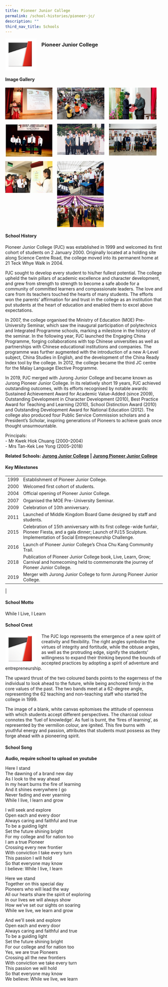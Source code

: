 ```yaml
---
title: Pioneer Junior College
permalink: /school-histories/pioneer-jc/
description: ""
third_nav_title: Schools
---
```

<img src="/images/pioneerjc1.jpg" style="width:20%;margin-right:15px;" align = "left">

### **Pioneer Junior College**

<br clear="left">

#### **Image Gallery**

<p><a href="/images/pioneerjc2.jpg">  
<img src="/images/pioneerjc2.jpg" style="width:30%;margin-right:15px;" align = "left">
</a></p>

<p><a href="/images/pioneerjc3.jpg">  
<img src="/images/pioneerjc3.jpg" style="width:30%;margin-right:15px;" align = "left">
</a></p>

<p><a href="/images/pioneerjc4.jpg">  
<img src="/images/pioneerjc4.jpg" style="width:30%;margin-right:15px;" align = "left">
</a></p>

<br clear="left">

<p><a href="/images/pioneerjc5.jpg">  
<img src="/images/pioneerjc5.jpg" style="width:30%;margin-right:15px;" align = "left">
</a></p>

<p><a href="/images/pioneerjc6.jpg">  
<img src="/images/pioneerjc6.jpg" style="width:30%;margin-right:15px;" align = "left">
</a></p>

<p><a href="/images/pioneerjc7.jpg">  
<img src="/images/pioneerjc7.jpg" style="width:30%;margin-right:15px;" align = "left">
</a></p>

<br clear="left">

<p><a href="/images/pioneerjc8.jpg">  
<img src="/images/pioneerjc8.jpg" style="width:30%;margin-right:15px;" align = "left">
</a></p>

<p><a href="/images/pioneerjc9.jpg">  
<img src="/images/pioneerjc9.jpg" style="width:30%;margin-right:15px;" align = "left">
</a></p>

<br clear="left">

#### **School History**
Pioneer Junior College (PJC) was established in 1999 and welcomed its first cohort of students on 2 January 2000. Originally located at a holding site along Science Centre Road, the college moved into its permanent home at 21 Teck Whye Walk in 2004.

PJC sought to develop every student to his/her fullest potential. The college upheld the twin pillars of academic excellence and character development, and grew from strength to strength to become a safe abode for a community of committed learners and compassionate leaders. The love and care from its teachers touched the hearts of many students. The efforts won the parents’ affirmation for and trust in the college as an institution that put students at the heart of education and enabled them to excel above expectations.

In 2007, the college organised the Ministry of Education (MOE) Pre-University Seminar, which saw the inaugural participation of polytechnics and Integrated Programme schools, marking a milestone in the history of the seminar. In the following year, PJC launched the Engaging China Programme, forging collaborations with top Chinese universities as well as partnerships with Chinese educational institutions and companies. The programme was further augmented with the introduction of a new A-Level subject, China Studies in English, and the development of the China Ready Index tool by the college. In 2012, the college became the third JC centre for the Malay Language Elective Programme.

In 2019, PJC merged with Jurong Junior College and became known as Jurong Pioneer Junior College. In its relatively short 19 years, PJC achieved outstanding outcomes, with its efforts recognised by notable awards: Sustained Achievement Award for Academic Value-Added (since 2009), Outstanding Development in Character Development (2010), Best Practice Award for Teaching and Learning (2010), School Distinction Award (2010) and Outstanding Development Award for National Education (2012). The college also produced four Public Service Commission scholars and a President’s Scholar, inspiring generations of Pioneers to achieve goals once thought unsurmountable.

Principals:<br>
\- Mr Kwek Hiok Chuang (2000–2004)<br>
\- Mrs Tan-Kek Lee Yong (2005–2018)

**Related Schools: [Jurong Junior College](/school-histories/jurong-jc/) | [Jurong Pioneer Junior College](/school-histories/jpjc/)**

#### **Key Milestones**

|  |  |
|:---:|---|
| 1999 | Establishment of Pioneer Junior College. |
| 2000 | Welcomed first cohort of students. |
| 2004 | Official opening of Pioneer Junior College. |
| 2007 | Organised the MOE Pre-University Seminar. |
| 2009 | Celebration of 10th anniversary. |
| 2011 | Launched of Middle Kingdom Board Game designed by staff and students. |
| 2015 | Celebration of 15th anniversary with its first college-wide funfair, Pioneer Fiesta, and a gala dinner; Launch of PJ15 Sculpture. Implementation of Social Entrepreneurship Challenge. |
| 2016 | Launch of Pioneer Junior College’s Choa Chu Kang Community Trail. |
| 2018 | Publication of Pioneer Junior College book, Live, Learn, Grow; Carnival and homecoming held to commemorate the journey of Pioneer Junior College. |
| 2019 | Merger with Jurong Junior College to form Jurong Pioneer Junior College. |
|

#### **School Motto**
While I Live, I Learn

#### **School Crest**
<img src="/images/pioneerjc1.jpg" style="width:20%;margin-right:15px;" align = "left">

The PJC logo represents the emergence of a new spirit of creativity and flexibility. The right angles symbolise the virtues of integrity and fortitude, while the obtuse angles, as well as the protruding edge, signify the students’ willingness to expand their thinking beyond the bounds of accepted practices by adopting a spirit of adventure and entrepreneurship.

The upward thrust of the two coloured bands points to the eagerness of the individual to look ahead to the future, while being anchored firmly in the core values of the past. The two bands meet at a 62-degree angle, representing the 62 teaching and non-teaching staff who started the college in 1999. 

The image of a blank, white canvas epitomises the attitude of openness with which students accept different perspectives. The charcoal colour connotes the ‘fuel of knowledge’. As fuel is burnt, the ‘fires of learning’, as represented by the vermilion colour, are ignited. This fire burns with youthful energy and passion, attributes that students must possess as they forge ahead with a pioneering spirit.

#### **School Song**
**Audio, require school to upload on youtube**

Here I stand<br>
The dawning of a brand new day<br>
As I look to the way ahead<br>
In my heart burns the fire of learning<br>
And it shines everywhere I go<br>
Never fading and ever yearning<br>
While I live, I learn and grow

I will seek and explore<br>
Open each and every door<br>
Always caring and faithful and true<br>
To be a guiding light<br>
Set the future shining bright<br>
For my college and for nation too<br>
I am a true Pioneer<br>
Crossing every new frontier<br>
With conviction I take every turn<br>
This passion I will hold<br>
So that everyone may know<br>
I believe: While I live, I learn

Here we stand<br>
Together on this special day<br>
Pioneers who will lead the way<br>
All our hearts share the spirit of exploring<br>
In our lives we will always show<br>
How we've set our sights on soaring<br>
While we live, we learn and grow

And we'll seek and explore<br>
Open each and every door<br>
Always caring and faithful and true<br>
To be a guiding light<br>
Set the future shining bright<br>
For our college and for nation too<br>
Yes, we are true Pioneers<br>
Crossing all the new frontiers<br>
With conviction we take every turn<br>
This passion we will hold<br>
So that everyone may know<br>
We believe: While we live, we learn